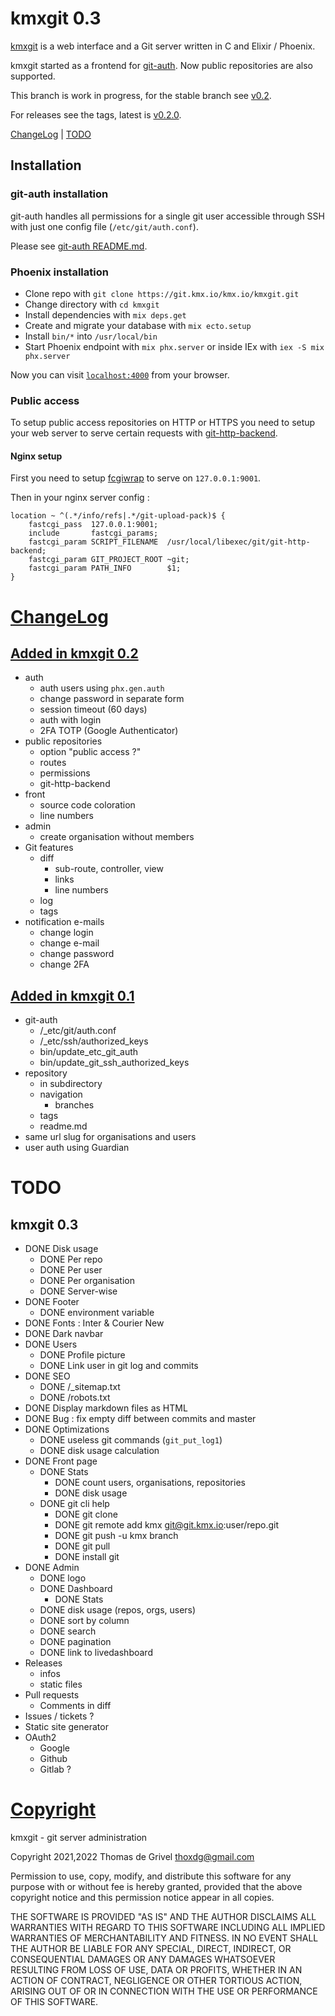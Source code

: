 # kmxgit 0.3

[kmxgit](https://git.kmx.io/kmx.io/kmxgit) is a web interface and a Git
server written in C and Elixir / Phoenix.

kmxgit started as a frontend for
[git-auth](https://git.kmx.io/kmx.io/git-auth).
Now public repositories are also supported.

This branch is work in progress, for the stable branch see
[v0.2](https://git.kmx.io/kmx.io/kmxgit/_tree/v0.2).

For releases see the tags, latest is
[v0.2.0](https://git.kmx.io/kmx.io/kmxgit/_tag/v0.2.0).

[ChangeLog](#ChangeLog) | [TODO](#todo)


## Installation

### git-auth installation

git-auth handles all permissions for a single git user accessible
through SSH with just one config file (`/etc/git/auth.conf`).

Please see [git-auth README.md](https://git.kmx.io/kmx.io/git-auth).


### Phoenix installation

 * Clone repo with `git clone https://git.kmx.io/kmx.io/kmxgit.git`
 * Change directory with `cd kmxgit`
 * Install dependencies with `mix deps.get`
 * Create and migrate your database with `mix ecto.setup`
 * Install `bin/*` into `/usr/local/bin`
 * Start Phoenix endpoint with `mix phx.server` or inside IEx with
   `iex -S mix phx.server`

Now you can visit [`localhost:4000`](http://localhost:4000) from your browser.


### Public access

To setup public access repositories on HTTP or HTTPS you need to setup
your web server to serve certain requests with
[git-http-backend](https://git-scm.com/docs/git-http-backend).


#### Nginx setup

First you need to setup
[fcgiwrap](https://www.nginx.com/resources/wiki/start/topics/examples/fcgiwrap/) to serve on `127.0.0.1:9001`.

Then in your nginx server config :
```
location ~ ^(.*/info/refs|.*/git-upload-pack)$ {
    fastcgi_pass  127.0.0.1:9001;
    include       fastcgi_params;
    fastcgi_param SCRIPT_FILENAME  /usr/local/libexec/git/git-http-backend;
    fastcgi_param GIT_PROJECT_ROOT ~git;
    fastcgi_param PATH_INFO        $1;        
}
```


<h1><a id="ChangeLog" href="#ChangeLog">ChangeLog</a></h1>

<h2><a id="v0.2" href="#v0.2">Added in kmxgit 0.2</a></h2>

 - auth
   - auth users using `phx.gen.auth`
   - change password in separate form
   - session timeout (60 days)
   - auth with login
   - 2FA TOTP (Google Authenticator)
 - public repositories
   - option "public access ?"
   - routes
   - permissions
   - git-http-backend
 - front
   - source code coloration
   - line numbers
 - admin
   - create organisation without members
 - Git features
   - diff
     - sub-route, controller, view
     - links
     - line numbers
   - log
   - tags
 - notification e-mails
   - change login
   - change e-mail
   - change password
   - change 2FA

<h2><a id="v0.1" href="#v0.1">Added in kmxgit 0.1</a></h2>

 - git-auth
   - /_etc/git/auth.conf
   - /_etc/ssh/authorized_keys
   - bin/update_etc_git_auth
   - bin/update_git_ssh_authorized_keys
 - repository
   - in subdirectory
   - navigation
     - branches
   - tags
   - readme.md
 - same url slug for organisations and users
 - user auth using Guardian


<h1><a id="todo" href="#todo" style="text-decoration:none;color:inherit;">TODO</a></h1>

## kmxgit 0.3

 - DONE Disk usage
   - DONE Per repo
   - DONE Per user
   - DONE Per organisation
   - DONE Server-wise
 - DONE Footer
   - DONE environment variable
 - DONE Fonts : Inter & Courier New
 - DONE Dark navbar
 - DONE Users
   - DONE Profile picture
   - DONE Link user in git log and commits
 - DONE SEO
   - DONE /_sitemap.txt
   - DONE /robots.txt
 - DONE Display markdown files as HTML
 - DONE Bug : fix empty diff between commits and master
 - DONE Optimizations
   - DONE useless git commands (`git_put_log1`)
   - DONE disk usage calculation
 - DONE Front page
   - DONE Stats
     - DONE count users, organisations, repositories
     - DONE disk usage
   - DONE git cli help
     - DONE git clone
     - DONE git remote add kmx git@git.kmx.io:user/repo.git
     - DONE git push -u kmx branch
     - DONE git pull
     - DONE install git
 - DONE Admin
   - DONE logo
   - DONE Dashboard
     - DONE Stats
   - DONE disk usage (repos, orgs, users)
   - DONE sort by column
   - DONE search
   - DONE pagination
   - DONE link to livedashboard
 - Releases
   - infos
   - static files
 - Pull requests
   - Comments in diff
 - Issues / tickets ?
 - Static site generator
 - OAuth2
   - Google
   - Github
   - Gitlab ?


<h1><a href="#copyright" id="copyright">Copyright</a></h1>

kmxgit - git server administration

Copyright 2021,2022 Thomas de Grivel <thoxdg@gmail.com>

Permission to use, copy, modify, and distribute this software for any
purpose with or without fee is hereby granted, provided that the above
copyright notice and this permission notice appear in all copies.

THE SOFTWARE IS PROVIDED "AS IS" AND THE AUTHOR DISCLAIMS ALL WARRANTIES
WITH REGARD TO THIS SOFTWARE INCLUDING ALL IMPLIED WARRANTIES OF
MERCHANTABILITY AND FITNESS. IN NO EVENT SHALL THE AUTHOR BE LIABLE FOR
ANY SPECIAL, DIRECT, INDIRECT, OR CONSEQUENTIAL DAMAGES OR ANY DAMAGES
WHATSOEVER RESULTING FROM LOSS OF USE, DATA OR PROFITS, WHETHER IN AN
ACTION OF CONTRACT, NEGLIGENCE OR OTHER TORTIOUS ACTION, ARISING OUT OF
OR IN CONNECTION WITH THE USE OR PERFORMANCE OF THIS SOFTWARE.

